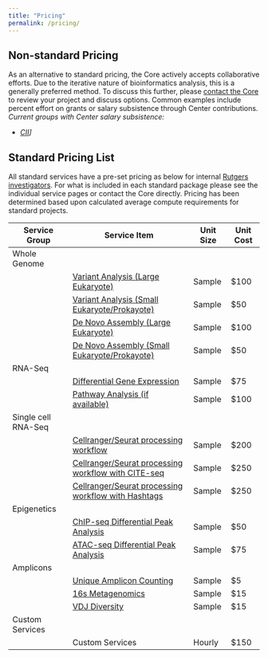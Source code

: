 ```yaml
---
title: "Pricing"
permalink: /pricing/
---
```


## Non-standard Pricing
As an alternative to standard pricing, the Core actively accepts collaborative efforts. Due to the iterative nature of bioinformatics analysis, this is a generally preferred method. To discuss this further, please [contact the Core](/MaGIC/contact/) to review your project and discuss options. Common examples include percent effort on grants or salary subsistence through Center contributions. 
*Current groups with Center salary subsistence:*
 - *[CII](http://njms.rutgers.edu/research/CII/)]*

## Standard Pricing List
All standard services have a pre-set pricing as below for internal [Rutgers investigators](https://www.rutgers.edu/). For what is included in each standard package please see the individual service pages or contact the Core directly. Pricing has been determined based upon calculated average compute requirements for standard projects. 

| Service Group | Service Item | Unit Size | Unit Cost | 
|-------|--------|---------|----------|
| Whole Genome |  |  |  |
|  | [Variant Analysis (Large Eukaryote)](/service_details/#variant-analysis) | Sample | $100 |
|  | [Variant Analysis (Small Eukaryote/Prokayote)](/service_details/#variant-analysis) | Sample | $50 |
|  | [De Novo Assembly (Large Eukaryote)](/service_details/#denovo-assembly) | Sample | $100 |
|  | [De Novo Assembly (Small Eukaryote/Prokayote)](/service_details/#denovo-assembly) | Sample | $50 |
| RNA-Seq |  |  |  |
|  | [Differential Gene Expression](/service_details/#differential-gene-expression) | Sample | $75 |
|  | [Pathway Analysis (if available)](/service_details/#pathway-analysis) | Sample | $100 |
| Single cell RNA-Seq |  |  |  |
|  | [Cellranger/Seurat processing workflow](/service_details/#single-cell-analysis) | Sample | $200 |
|  | [Cellranger/Seurat processing workflow with CITE-seq](/service_details/#single-cell-analysis) | Sample | $250 |
|  | [Cellranger/Seurat processing workflow with Hashtags](/service_details/#single-cell-analysis) | Sample | $250 |
| Epigenetics |  |  |  |
|  | [ChIP-seq Differential Peak Analysis](/service_details/#differential-peak-calling) | Sample | $50 |
|  | [ATAC-seq Differential Peak Analysis](/service_details/#differential-peak-calling) | Sample | $75 |
| Amplicons |  |  |  |
|  | [Unique Amplicon Counting](/service_details/#unique-amplicon-counting) | Sample | $5 |
|  | [16s Metagenomics](/service_details/#16s-metagenomics) | Sample | $15 |
|  | [VDJ Diversity](/service_details/#vdj-diversity) | Sample | $15 |
| Custom Services |  |  |  |
|  | Custom Services | Hourly | $150 |